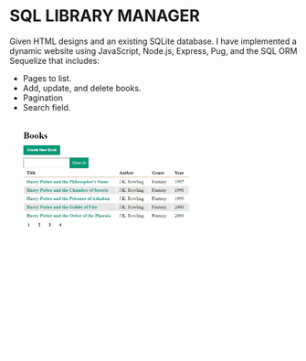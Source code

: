 # SQL LIBRARY MANAGER

Given HTML designs and an existing SQLite database. I have implemented a dynamic website using JavaScript, Node.js, Express, Pug, and the SQL ORM Sequelize that includes:

* Pages to list.
* Add, update, and delete books.
* Pagination 
* Search field. 

![.](https://github.com/apellicerep/SQL-LIBRARY-MANAGER/blob/master/expressSqlbooksgif.gif)

